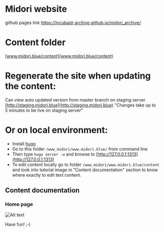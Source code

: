 # Midori website

github pages link
https://incubaid-archive.github.io/midori_archive/

# Content folder

[www.midori.blue/content](www.midori.blue/content)

# Regenerate the site when updating the content:

Can view auto updated version from master branch on staging server [http://staging.midori.blue](http://staging.midori.blue) "Changes take up to 5 minutes to be live on staging server"

# Or on local environment:

* Install [hugo](http://gohugo.io/overview/installing/)
* Go to this folder `/www_midori/www.midori.blue/` from command line
* Then type `hugo server -w` and browse to [http://127.0.0.1:1313](http://127.0.0.1:1313)
* To edit content locally go to folder `/www_midori/www.midori.blue/content` and look into tutorial image in "Content documentation" section to know where exactly to edit text content.

## Content documentation

### Home page
![Alt text](https://raw.githubusercontent.com/Incubaid/www_midori/master/www.midori.blue/static/img/gallery/screenshot.jpg?token=AEhiAxU7XK9jioTcVsOv75d585oZua3oks5XD3c9wA%3D%3D)

Have fun! ;-)
